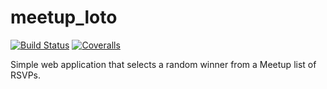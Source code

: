 # meetup_loto

[![Build Status](https://secure.travis-ci.org/ghislainbourgeois/meetup_loto.png?branch=master)](http://travis-ci.org/ghislainbourgeois/meetup_loto)
[![Coveralls](https://coveralls.io/repos/ghislainbourgeois/meetup_loto/badge.png?branch=master)](https://coveralls.io/r/ghislainbourgeois/meetup_loto)

Simple web application that selects a random winner from a Meetup list of
RSVPs.
